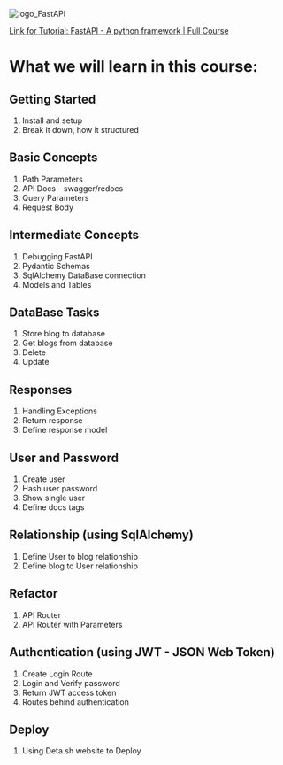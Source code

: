 ![logo_FastAPI](https://repository-images.githubusercontent.com/260928305/92388600-8d1c-11ea-9993-a726466b5099)

[Link for Tutorial: FastAPI - A python framework | Full Course](https://www.youtube.com/watch?v=7t2alSnE2-I&list=PLSgXVDIP21EFTuITVB6QHKhln0AWRT0Q8&index=1)

# What we will learn in this course:

## Getting Started

1. Install and setup
2. Break it down, how it structured

## Basic Concepts

1. Path Parameters
2. API Docs - swagger/redocs
3. Query Parameters
4. Request Body

## Intermediate Concepts

1. Debugging FastAPI
2. Pydantic Schemas
3. SqlAlchemy DataBase connection
4. Models and Tables

## DataBase Tasks

1. Store blog to database
2. Get blogs from database
3. Delete
4. Update

## Responses

1. Handling Exceptions
2. Return response
3. Define response model

## User and Password

1. Create user
2. Hash user password
3. Show single user
4. Define docs tags

## Relationship (using SqlAlchemy)

1. Define User to blog relationship
2. Define blog to User relationship

## Refactor

1. API Router
2. API Router with Parameters

## Authentication (using JWT - JSON Web Token)

1. Create Login Route
2. Login and Verify password
3. Return JWT access token
4. Routes behind authentication

## Deploy

1. Using Deta.sh website to Deploy
